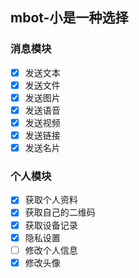 ## mbot-小是一种选择


### 消息模块
- [x] 发送文本
- [x] 发送文件
- [x] 发送图片
- [x] 发送语音
- [x] 发送视频
- [x] 发送链接
- [x] 发送名片

### 个人模块
- [x] 获取个人资料
- [x] 获取自己的二维码
- [x] 获取设备记录
- [x] 隐私设置
- [ ] 修改个人信息
- [x] 修改头像